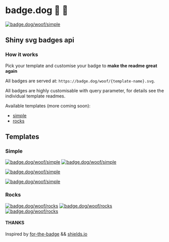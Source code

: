 # badge.dog 🏅 🐶
[![badge.dog/woof/simple](https://circleci.com/gh/MattAndDev/badge.dog/tree/master.svg?style=shield&circle-token=127ba3ace629ecc195c04eb394b5de49ed02c19f)](https://circleci.com/gh/MattAndDev/badge.dog)

## Shiny svg badges api

### How it works

Pick your template and customise your badge to **make the readme great again**

All badges are served at: `https://badge.dog/woof/{template-name}.svg`.


All badges are highly customisable with query parameter, for details see the individual template readmes.

Available templates (more coming soon):
  - [simple](templates/simple/readme.md)
  - [rocks](templates/rocks/readme.md)
  
## Templates

### Simple

[![badge.dog/woof/simple](https://badge.dog/woof/simple.svg)](https://badge.dog/woof/simple.svg) [![badge.dog/woof/simple](https://badge.dog/woof/simple.svg?leftText=GO&rightText=CUSTOM)](https://badge.dog/woof/simple.svg?leftText=GO&rightText=CUSTOM)

[![badge.dog/woof/simple](https://badge.dog/woof/simple.svg?leftText=go&googleFontName=IBM+Plex+Serif&rightText=swag&leftBgColor=%23C2577B&rightBgColor=%2382708E&fontSize=20)](https://badge.dog/woof/simple.svg?leftText=go&googleFontName=IBM+Plex+Serif&rightText=swag&leftBgColor=%23C2577B&rightBgColor=%2382708E&fontSize=20)

[![badge.dog/woof/simple](https://badge.dog/woof/simple.svg?leftText=PAINT%20WITH%20BADGE.DOG&rightText=🎨&googleFontName=Baloo+Bhai&rightBgColor=%23F3F2F0&leftBgColor=%23F7715D&fontSize=20&paddingHor=20)](https://badge.dog/woof/simple.svg?leftText=PAINT%20WITH%20BADGE.DOG&rightText=🎨&googleFontName=Baloo+Bhai&rightBgColor=%23F3F2F0&leftBgColor=%23F7715D&fontSize=20&paddingHor=20)

### Rocks

[![badge.dog/woof/rocks](https://badge.dog/woof/rocks.svg)](https://badge.dog/woof/rocks.svg)    [![badge.dog/woof/rocks](https://badge.dog/woof/rocks.svg?shieldTitle=COOL&shieldCharacter=three&shieldBg=%231C66A6&shieldShadow=%232474A6)](https://badge.dog/woof/rocks.svg?shieldTitle=COOL&shieldCharacter=three&shieldBg=%231C66A6&shieldShadow=%232474A6)  [![badge.dog/woof/rocks](https://badge.dog/woof/rocks.svg?shieldTitle=HATE&shieldCharacter=eight&shieldBg=%23C16B86&shieldShadow=%23F2727F&shieldTitleColor=%236C5B7D)](https://badge.dog/woof/rocks.svg?shieldTitle=HATEFUL&shieldCharacter=eight&shieldBg=%23C16B86&shieldShadow=%23F2727F&shieldTitleColor=%236C5B7D) 

#### THANKS
Inspired by [for-the-badge](https://forthebadge.com/) && [shields.io](https://shields.io)

